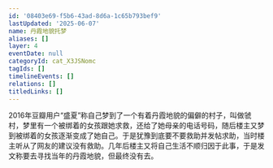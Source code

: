 ```yaml
---
id: '08403e69-f5b6-43ad-8d6a-1c65b793bef9'
lastUpdated: '2025-06-07'
name: 丹霞地貌托梦
aliases: []
layer: 4
eventDate: null
categoryId: cat_X3JSNomc
tagIds: []
timelineEvents: []
relations: []
titledLinks: []
---
```

2016年豆瓣用户“盛夏”称自己梦到了一个有着丹霞地貌的偏僻的村子，叫做虢村，梦里有一个被绑着的女孩跟她求救，还给了她母亲的电话号码，随后楼主又梦到被绑着的女孩逐渐变成了她自己。于是犹豫到底要不要救助并发帖求助，当时楼主听从了网友的建议没有救助。几年后楼主又将自己生活不顺归因于此事，于是发文称要去寻找当年的丹霞地貌，但最终没有去。
